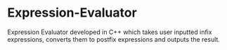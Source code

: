 # Expression-Evaluator
Expression Evaluator developed in C++ which takes user inputted infix expressions, converts them to postfix expressions and outputs the result.
